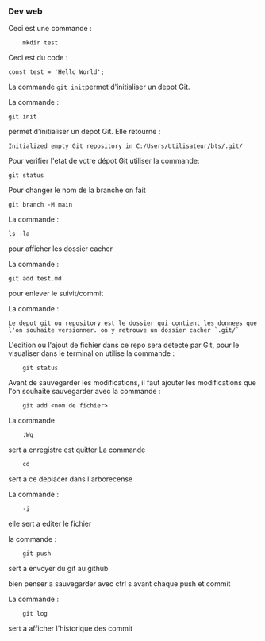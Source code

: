 ### Dev web

Ceci est une commande  :
``` shell
    mkdir test 
```

Ceci est du code : 
``` javascrip
const test = 'Hello World';
```

La commande `git init`permet d'initialiser un depot Git.

La commande :
```
git init
```
permet d'initialiser un depot Git. Elle retourne :
```
Initialized empty Git repository in C:/Users/Utilisateur/bts/.git/
```
Pour verifier l'etat de votre dépot Git utiliser la commande:
```
git status 
```
Pour changer le nom de la branche on fait 
```
git branch -M main
```
La commande : 
``` 
ls -la
```
pour afficher les dossier cacher 

La commande :
```
git add test.md
```
pour enlever le suivit/commit 

La commande :
```
Le depot git ou repository est le dossier qui contient les donnees que l'on souhaite versionner. on y retrouve un dossier cacher `.git/`
```
L'edition ou l'ajout de fichier dans ce repo sera detecte par Git, pour le visualiser dans le terminal on utilise la commande : 
```
    git status 
```
Avant de sauvegarder les modifications, il faut ajouter les modifications que l'on souhaite sauvegarder avec la commande :
```
    git add <nom de fichier>
```
La commande 
``` 
    :Wq 
```
sert a enregistre est quitter 
La commande 
```
    cd 
``` 
sert a ce deplacer dans l'arborecense 

La commande :
```
    -i 
```
elle sert a  editer le fichier 

la commande :
```
    git push 
```
sert a envoyer du git au github 

bien penser a sauvegarder avec ctrl s avant chaque push et commit 

La commande :
```
    git log 
``` 
sert a afficher l'historique des commit 
